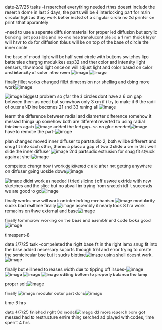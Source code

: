 date-2/7/25 
tasks
-i reserched everything needed rthus doesnt include the reserch dome in last 2 days, the parts will be 4 interlocking part for main circular light as they work better 
insted of a singular circle no 3d printer cn print athat apprantely

-need to use a seperate diffusionmaterial for proper led diffusion but acrylic bending isnt possible and no one has translucent pla so  a 1 mm theick layer will havr to do for diffusion
tbhus will be on toip of the base of circle the inner circle

the base of mood light will be half semi circle with buttons switches lipo battersies chargng moduklkes esp32 and ther color and intensity light sensors, 
thw mood light once on will adjust light and color
based on color and intensity of color inthe room
![image](https://github.com/user-attachments/assets/ee5eae80-8abf-48b4-bf6c-c195e0840054)
![image](https://github.com/user-attachments/assets/837aa2da-701f-471d-88b0-92255e4bfa44)


finally fillet works changed fillet dimesnsion nor shelling and doing more work![image](https://github.com/user-attachments/assets/8d6eb7b5-8139-446d-a0f3-e21796011872)


![image](https://github.com/user-attachments/assets/bce19155-3667-44e5-bf87-9faada0e2d69)
biggest problem so gfar the 3 circles dont have a 6 cm gap between them as need but somwhow only 3 cm if i try to make it 6 the radii of outer aND ine becomes 21 and 33 runing all
![image](https://github.com/user-attachments/assets/36dc0e9e-11bf-43d7-9a68-ed904ff63888)

learnt the difference between radial and diamerter difference somehow it messed thinga up somehow both are different reverted to using radial thicknes again
![image](https://github.com/user-attachments/assets/631e4fa1-e47a-4cf8-bdbf-df2f28689787)
added the led gap- so no glue needed![image](https://github.com/user-attachments/assets/e9cb9a71-2098-401a-a591-0739c0735230)
have to remobe the part-![image](https://github.com/user-attachments/assets/b571e9a9-998d-4a80-b927-223dfdb39ef1)

plan changed moved inner diffuser to partstudio 2, both willbe different and snug fit into each other, theres a placa a gap of two 2 slide a cm in this well slide the inner diffuser
![image](https://github.com/user-attachments/assets/b1a3b193-a2f9-4323-8699-642c383bfe38)
2nd partsudio extrusion for snug fit
 styuck again at shell![image](https://github.com/user-attachments/assets/dbc5d58a-528e-4665-b712-6e0627f26e50)

compelete changr how i work delklketed c alkl after not getting anywhere on diffuser going uoside down![image](https://github.com/user-attachments/assets/c1b2119c-84d5-4608-aa54-8db20f99f326)



![image](https://github.com/user-attachments/assets/21e3d60c-dde3-4db4-a893-efac27ad4d55) didnt work as needed
i tried slicing t off uswee extride with new sketches and the slice but no abvail im trying from sractch idf it succesds we are good to go![image](https://github.com/user-attachments/assets/334cc52c-a0cd-49a8-866f-7f6b679dc5f7)



finally works now will work on interlocking mechanism
![image](https://github.com/user-attachments/assets/9fc6b0c2-2df6-458f-ab6a-bafa0e8cc006)
modularity sucks bad realtime
finally ![image](https://github.com/user-attachments/assets/091d8d70-ef0a-40eb-b26a-386f8e445780)
assembly it nearly took 8 hra work remaoins on thwe external and base![image](https://github.com/user-attachments/assets/6ae452b5-8abc-4851-8827-e15de0ffb02c)

finally tommorow working on the base and asemblr and code
looks good![image](https://github.com/user-attachments/assets/5bba2f12-c0df-44e9-8594-018102fafe90)



timespent-8

date 3/7/25
task -compeleted the right base fit in the right lamp snug fit into the base added necessary suports through trial and error
trying to create the semicircular bse but it sucks bigtime![image](https://github.com/user-attachments/assets/4a1bc008-4784-441d-97cc-83c4875c34cd)
using shell doesnt work.![image](https://github.com/user-attachments/assets/f4e22671-7456-4d74-bbc9-e9602b9ee432)

finally but eill need to reases width due to tipping off issues-![image](https://github.com/user-attachments/assets/2b56f596-e71d-475a-a2f9-2638bc454a9f)
![image](https://github.com/user-attachments/assets/2f322ea3-3053-4c64-9fe0-ca69af8ff11c)
![image](https://github.com/user-attachments/assets/59275538-e77c-48ad-bc47-0faf56fa96b4)
![image](https://github.com/user-attachments/assets/5046241a-7c3e-4a3d-a1cc-8ad7b39ff3ed)
editing bottom to properly balance the lamp


 proper solt![image](https://github.com/user-attachments/assets/f9496c8f-4de5-4078-8571-3f79fd5de920)

 finally ![image](https://github.com/user-attachments/assets/1f16f172-0312-4eb9-9879-7680488252d3)
moduler outer part done![image](https://github.com/user-attachments/assets/419aa142-29e4-4011-a638-e2dae4c67505)


time-6 hrs

date 4/7/25
finished right 3d model![image](https://github.com/user-attachments/assets/a78c0fbd-4536-45cc-af02-3a2132cec491)
dd more reserch bom got messed had to restructure entire thing
serched ad played with codes, 
time spernt 4 hrs


